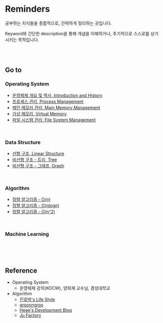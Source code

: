 # Reminders

공부하는 지식들을 종합적으로, 간략하게 정리하는 곳입니다.

Keyword와 간단한 description을 통해 개념을 이해하거나, 주기적으로 스스로를 상기시키는 목적입니다.

<br>

<br>

## Go to

### Operating System

- [운영체제 개요 및 역사, Introduction and History](https://github.com/jarvis08/Reminders/tree/master/OperatingSystem/01_OS_History)
- [프로세스 관리, Process Management](https://github.com/jarvis08/Reminders/tree/master/OperatingSystem/02_ProcessManagement)
- [메인 메모리 관리, Main Memory Management](https://github.com/jarvis08/Reminders/tree/master/OperatingSystem/03_MainMemoryManagement)
- [가상 메모리, Virtual Memory](https://github.com/jarvis08/Reminders/tree/master/OperatingSystem/04_VirtualMemory)
- [파일 시스템 관리, File System Management](https://github.com/jarvis08/Reminders/tree/master/OperatingSystem/05_FileSystemManagement)

<br>

### Data Structure

- [선형 구조, Linear Structure](https://github.com/jarvis08/Reminders/tree/master/DataStructure/01_Linear)
- [비선형 구조 - 트리, Tree](https://github.com/jarvis08/Reminders/tree/master/DataStructure/02_Tree)
- [비선형 구조 - 그래프, Graph](https://github.com/jarvis08/Reminders/tree/master/DataStructure/03_Graph)

<br>

### Algorithm

- [정렬 알고리즘 - O(n)](https://github.com/jarvis08/Reminders/tree/master/Algorithm/01_Sorting_O(n))
- [정렬 알고리즘 - O(nlogn)](https://github.com/jarvis08/Reminders/tree/master/Algorithm/02_Sorting_O(nlogn))
- [정렬 알고리즘 - O(n^2)](https://github.com/jarvis08/Reminders/tree/master/Algorithm/03_Sorting_O(n^2))

<br>

### Machine Learning

<br>

<br>

<br>

## Reference

- Operating System
  - 운영체제 강의(KOCW), 양희재 교수님, 경성대학교
- Algorithm
  - [진호박's Life Style](https://jinhobak.tistory.com/221)
  - [groonngroo](https://groonngroo.tistory.com/37)
  - [Heee's Development Blog](https://gmlwjd9405.github.io/2018/05/06/algorithm-selection-sort.html)
  - [Ju Factory](https://yujuwon.tistory.com/entry/병합정렬Merge-Sort)

